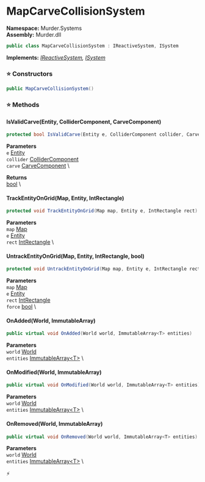 # MapCarveCollisionSystem

**Namespace:** Murder.Systems \
**Assembly:** Murder.dll

```csharp
public class MapCarveCollisionSystem : IReactiveSystem, ISystem
```

**Implements:** _[IReactiveSystem](../../Bang/Systems/IReactiveSystem.html), [ISystem](../../Bang/Systems/ISystem.html)_

### ⭐ Constructors
```csharp
public MapCarveCollisionSystem()
```

### ⭐ Methods
#### IsValidCarve(Entity, ColliderComponent, CarveComponent)
```csharp
protected bool IsValidCarve(Entity e, ColliderComponent collider, CarveComponent carve)
```

**Parameters** \
`e` [Entity](../../Bang/Entities/Entity.html) \
`collider` [ColliderComponent](../../Murder/Components/ColliderComponent.html) \
`carve` [CarveComponent](../../Murder/Components/CarveComponent.html) \

**Returns** \
[bool](https://learn.microsoft.com/en-us/dotnet/api/System.Boolean?view=net-7.0) \

#### TrackEntityOnGrid(Map, Entity, IntRectangle)
```csharp
protected void TrackEntityOnGrid(Map map, Entity e, IntRectangle rect)
```

**Parameters** \
`map` [Map](../../Murder/Core/Map.html) \
`e` [Entity](../../Bang/Entities/Entity.html) \
`rect` [IntRectangle](../../Murder/Core/Geometry/IntRectangle.html) \

#### UntrackEntityOnGrid(Map, Entity, IntRectangle, bool)
```csharp
protected void UntrackEntityOnGrid(Map map, Entity e, IntRectangle rect, bool force)
```

**Parameters** \
`map` [Map](../../Murder/Core/Map.html) \
`e` [Entity](../../Bang/Entities/Entity.html) \
`rect` [IntRectangle](../../Murder/Core/Geometry/IntRectangle.html) \
`force` [bool](https://learn.microsoft.com/en-us/dotnet/api/System.Boolean?view=net-7.0) \

#### OnAdded(World, ImmutableArray<T>)
```csharp
public virtual void OnAdded(World world, ImmutableArray<T> entities)
```

**Parameters** \
`world` [World](../../Bang/World.html) \
`entities` [ImmutableArray\<T\>](https://learn.microsoft.com/en-us/dotnet/api/System.Collections.Immutable.ImmutableArray-1?view=net-7.0) \

#### OnModified(World, ImmutableArray<T>)
```csharp
public virtual void OnModified(World world, ImmutableArray<T> entities)
```

**Parameters** \
`world` [World](../../Bang/World.html) \
`entities` [ImmutableArray\<T\>](https://learn.microsoft.com/en-us/dotnet/api/System.Collections.Immutable.ImmutableArray-1?view=net-7.0) \

#### OnRemoved(World, ImmutableArray<T>)
```csharp
public virtual void OnRemoved(World world, ImmutableArray<T> entities)
```

**Parameters** \
`world` [World](../../Bang/World.html) \
`entities` [ImmutableArray\<T\>](https://learn.microsoft.com/en-us/dotnet/api/System.Collections.Immutable.ImmutableArray-1?view=net-7.0) \



⚡